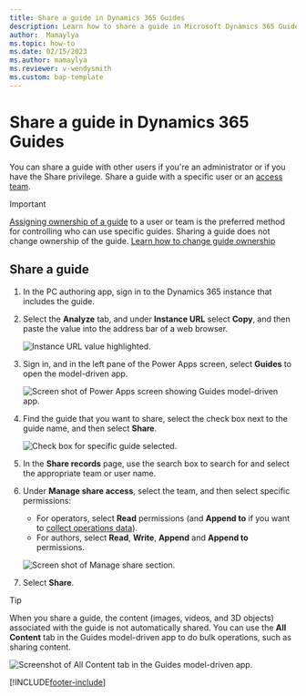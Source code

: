 ```yaml
---
title: Share a guide in Dynamics 365 Guides
description: Learn how to share a guide in Microsoft Dynamics 365 Guides by using an access team.
author:  Mamaylya
ms.topic: how-to
ms.date: 02/15/2023
ms.author: mamaylya
ms.reviewer: v-wendysmith
ms.custom: bap-template
---
```


# Share a guide in Dynamics 365 Guides

You can share a guide with other users if you're an administrator or if you have the Share privilege. Share a guide with a specific user or an [access team](admin-access-teams.md).

> [!IMPORTANT]
> [Assigning ownership of a guide](admin-access-assign.md) to a user or team is the preferred method for controlling who can use specific guides. Sharing a guide does not change ownership of the guide. [Learn how to change guide ownership](admin-access-assign.md)

## Share a guide

1. In the PC authoring app, sign in to the Dynamics 365 instance that includes the guide.

1. Select the **Analyze** tab, and under **Instance URL** select **Copy**, and then paste the value into the address bar of a web browser.

    ![Instance URL value highlighted.](media/copy-instance-url.jpg "Instance URL value highlighted")

1. Sign in, and in the left pane of the Power Apps screen, select **Guides** to open the model-driven app.

    ![Screen shot of Power Apps screen showing Guides model-driven app.](media/guides-hub-1.PNG "Screen shot of Power Apps screen showing Guides model-driven app")

1. Find the guide that you want to share, select the check box next to the guide name, and then select **Share**.

    ![Check box for specific guide selected.](media/access-teams-19.PNG "Check box for specific guide selected")

1. In the **Share records** page, use the search box to search for and select the appropriate team or user name.

1. Under **Manage share access**, select the team, and then select specific permissions:

   - For operators, select **Read** permissions (and **Append to** if you want to [collect operations data](analytics-overview.md)).
   - For authors, select **Read**, **Write**, **Append** and **Append to** permissions.

    ![Screen shot of Manage share section.](media/manage-share-access.jpg "Screen shot of Manage share section")

1. Select **Share**.

> [!TIP]
> When you share a guide, the content (images, videos, and 3D objects) associated with the guide is not automatically shared. You can use the **All Content** tab in the Guides model-driven app to do bulk operations, such as sharing content. 
>
> ![Screenshot of All Content tab in the Guides model-driven app.](media/mda-all-content-tab.PNG "Screenshot of All Content tab in the Guides model-driven app") 

[!INCLUDE[footer-include](../includes/footer-banner.md)]

